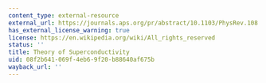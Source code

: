 ```yaml
---
content_type: external-resource
external_url: https://journals.aps.org/pr/abstract/10.1103/PhysRev.108.1175
has_external_license_warning: true
license: https://en.wikipedia.org/wiki/All_rights_reserved
status: ''
title: Theory of Superconductivity
uid: 08f2b641-069f-4eb6-9f20-b88640af675b
wayback_url: ''
---
```

